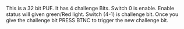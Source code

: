 This is a 32 bit PUF. It has 4 challenge Bits.
Switch 0 is enable. Enable status will given green/Red light.
Switch (4-1) is challenge bit.
Once you give the challenge bit PRESS BTNC to trigger the new challenge bit.
